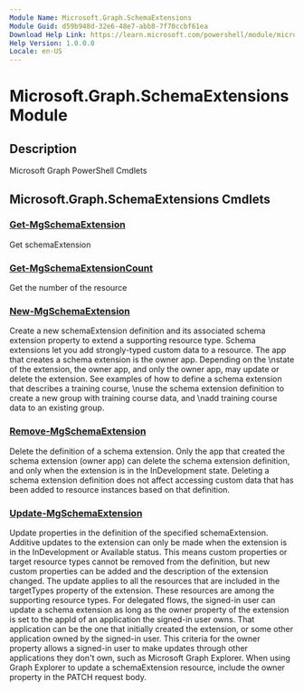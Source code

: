 ```yaml
---
Module Name: Microsoft.Graph.SchemaExtensions
Module Guid: d59b948d-32e6-48e7-abb8-7f70ccbf61ea
Download Help Link: https://learn.microsoft.com/powershell/module/microsoft.graph.schemaextensions
Help Version: 1.0.0.0
Locale: en-US
---
```


# Microsoft.Graph.SchemaExtensions Module
## Description
Microsoft Graph PowerShell Cmdlets

## Microsoft.Graph.SchemaExtensions Cmdlets
### [Get-MgSchemaExtension](Get-MgSchemaExtension.md)
Get schemaExtension

### [Get-MgSchemaExtensionCount](Get-MgSchemaExtensionCount.md)
Get the number of the resource

### [New-MgSchemaExtension](New-MgSchemaExtension.md)
Create a new schemaExtension definition and its associated schema extension property to extend a supporting resource type.
Schema extensions let you add strongly-typed custom data to a resource.
The app that creates a schema extension is the owner app.
Depending on the \nstate of the extension, the owner app, and only the owner app, may update or delete the extension.
See examples of how to define a schema extension that describes a training course, \nuse the schema extension definition to create a new group with training course data, and \nadd training course data to an existing group.

### [Remove-MgSchemaExtension](Remove-MgSchemaExtension.md)
Delete the definition of a schema extension.
Only the app that created the schema extension (owner app) can delete the schema extension definition, and only when the extension is in the InDevelopment state.
Deleting a schema extension definition does not affect accessing custom data that has been added to resource instances based on that definition.

### [Update-MgSchemaExtension](Update-MgSchemaExtension.md)
Update properties in the definition of the specified schemaExtension.
Additive updates to the extension can only be made when the extension is in the InDevelopment or Available status.
This means custom properties or target resource types cannot be removed from the definition, but new custom properties can be added and the description of the extension changed.
The update applies to all the resources that are included in the targetTypes property of the extension.
These resources are among the supporting resource types.
For delegated flows, the signed-in user can update a schema extension as long as the owner property of the extension is set to the appId of an application the signed-in user owns.
That application can be the one that initially created the extension, or some other application owned by the signed-in user.
This criteria for the owner property allows a signed-in user to make updates through other applications they don't own, such as Microsoft Graph Explorer.
When using Graph Explorer to update a schemaExtension resource, include the owner property in the PATCH request body.

